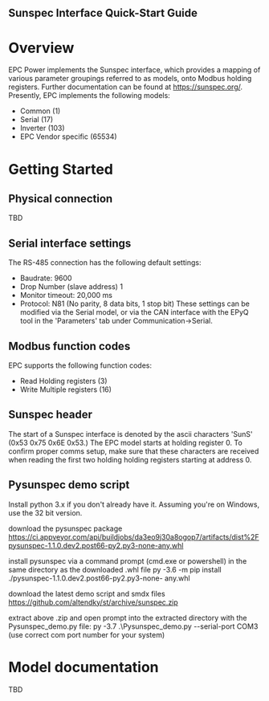 ## Sunspec Interface Quick-Start Guide

# Overview
EPC Power implements the Sunspec interface, which provides a mapping of various
parameter groupings referred to as models, onto Modbus holding registers.
Further documentation can be found at https://sunspec.org/.
Presently, EPC implements the following models:
- Common (1)
- Serial (17)
- Inverter (103)
- EPC Vendor specific (65534)

# Getting Started

## Physical connection
TBD

## Serial interface settings
The RS-485 connection has the following default settings:
- Baudrate: 9600
- Drop Number (slave address) 1
- Monitor timeout: 20,000 ms
- Protocol: N81 (No parity, 8 data bits, 1 stop bit)
These settings can be modified via the Serial model, or via the CAN interface
with the EPyQ tool in the 'Parameters' tab under Communication->Serial.

## Modbus function codes
EPC supports the following function codes:
- Read Holding registers (3)
- Write Multiple registers (16)

## Sunspec header
The start of a Sunspec interface is denoted by the ascii characters 'SunS' (0x53 0x75 0x6E 0x53.)  The EPC model starts at holding register 0.  To confirm proper comms setup, make sure that these characters are received when reading the first two holding holding registers starting at address 0.

## Pysunspec demo script
Install python 3.x if you don't already have it.
Assuming you're on Windows, use the 32 bit version.

download the pysunspec package
https://ci.appveyor.com/api/buildjobs/da3eo9j30a8ogop7/artifacts/dist%2Fpysunspec-1.1.0.dev2.post66-py2.py3-none-any.whl

install pysunspec via a command prompt (cmd.exe or powershell) in the
same directory as the downloaded .whl file
  py -3.6 -m pip install ./pysunspec-1.1.0.dev2.post66-py2.py3-none-
any.whl

download the latest demo script and smdx files
  https://github.com/altendky/st/archive/sunspec.zip

extract above .zip and open prompt into the extracted directory with the 
Pysunspec_demo.py file:
  py -3.7 .\Pysunspec_demo.py --serial-port COM3
  (use correct com port number for your system)

# Model documentation
TBD
